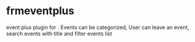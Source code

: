 # frmeventplus
event plus plugin for . Events can be categorized, User can leave an event, search events with title and filter events list
